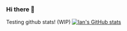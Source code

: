 ### Hi there 👋

Testing github stats! (WIP)
[![Ian's GitHub stats](https://github-readme-stats.vercel.app/api?username=ianshih2003)](https://github.com/anuraghazra/github-readme-stats)


<!--
**ianshih2003/ianshih2003** is a ✨ _special_ ✨ repository because its `README.md` (this file) appears on your GitHub profile.

Here are some ideas to get you started:

- 🔭 I’m currently working on ...
- 🌱 I’m currently learning ...
- 👯 I’m looking to collaborate on ...
- 🤔 I’m looking for help with ...
- 💬 Ask me about ...
- 📫 How to reach me: ...
- 😄 Pronouns: ...
- ⚡ Fun fact: ...
-->
